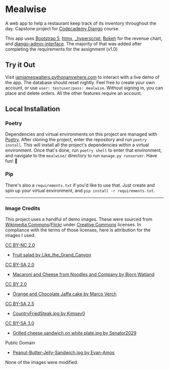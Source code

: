 # Mealwise
A web app to help a restaurant keep track of its inventory throughout the day. Capstone project for [Codecademy Django](https://www.codecademy.com/learn/paths/build-python-web-apps-with-django) course.

This app uses [Bootstrap 5](https://getbootstrap.com/), [htmx](https://htmx.org/), [_hyperscript](https://hyperscript.org/), [Bokeh](https://bokeh.org/) for the revenue chart, and [django-admin-interface](https://github.com/fabiocaccamo/django-admin-interface). The majority of that was added after completing the requirements for the assignment (v1.0)

## Try it Out

Visit [iamjameswalters.pythonanywhere.com](https://iamjameswalters.pythonanywhere.com/) to interact with a live demo of the app. The database should reset nightly. Feel free to create your own account, or use `user: testuser/pass: mealwise`. Without signing in, you can place and delete orders. All the other features require an account.

## Local Installation

### Poetry

Dependencies and virtual environments on this project are managed with [Poetry](https://python-poetry.org/). After cloning the project, enter the repository and run `poetry install`. This will install all the project's dependencies within a virtual environment. Once that's done, run `poetry shell` to enter that environment, and navigate to the `mealwise/` directory to run `manage.py runserver`. Have fun! 🙂️

### Pip

There's also a `requirements.txt` if you'd like to use that. Just create and spin up your virtual environment, and `pip install -r requirements.txt`.
___
### Image Credits

This project uses a handful of demo images. These were sourced from [Wikimedia Commons](https://commons.wikimedia.org/)/[Flickr](https://www.flickr.com/) under [Creative Commons](https://creativecommons.org/) licenses. In compliance with the terms of those licenses, here is attribution for the images I used:

[CC BY-NC 2.0](https://creativecommons.org/licenses/by-nc/2.0/)
  * [Fruit salad by Like_the_Grand_Canyon](https://www.flickr.com/photos/like_the_grand_canyon/47835781931)

[CC BY-SA 2.0](https://creativecommons.org/licenses/by-sa/2.0/)
  * [Macaroni and Cheese from Noodles and Company by Bjorn Watland](https://www.flickr.com/photos/bjornwatland/6027750150)

[CC BY 2.0](https://creativecommons.org/licenses/by/2.0/)
  * [Orange and Chocolate Jaffa cake by Marco Verch](https://www.flickr.com/photos/30478819@N08/32670469447)

[CC BY-SA 2.5](https://creativecommons.org/licenses/by-sa/2.5/deed.en)
  * [CountryFriedSteak.jpg by Kimsey0](https://commons.wikimedia.org/wiki/File:CountryFriedSteak.jpg)

[CC BY-SA 3.0](https://creativecommons.org/licenses/by-sa/3.0/deed.en)
  * [Grilled cheese sandwich on white plate.jpg by Senator2029](https://commons.wikimedia.org/wiki/File:Grilled_cheese_sandwich_on_white_plate.jpg)

Public Domain
  * [Peanut-Butter-Jelly-Sandwich.jpg by Evan-Amos](https://commons.wikimedia.org/wiki/File:Peanut-Butter-Jelly-Sandwich.jpg)

None of the images were modified.
